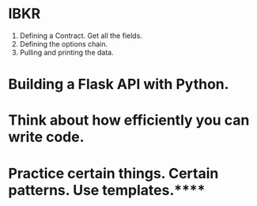 # IBKR

1. Defining a Contract. Get all the fields.
2. Defining the options chain. 
3. Pulling and printing the data. 


# Building a Flask API with Python. 


# Think about how efficiently you can write code.

# Practice certain things. Certain patterns. Use templates.**** 